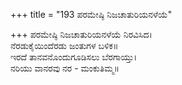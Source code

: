 +++
title = "193 ಪರಮೇಷ್ಠಿ ನಿಜಚಾತುರಿಯನಳೆಯೆ"

+++
ಪರಮೇಷ್ಠಿ ನಿಜಚಾತುರಿಯನಳೆಯೆ ನಿರವಿಸಿದ।  
ನೆರಡುಕೈಯಿಂದೆರಡು ಜಂತುಗಳ ಬಳಿಕ॥  
ಇರದೆ ತಾನವನೊಂದುಗೂಡಿಸಲು ಬೆರಗಾಯ್ತು।  
ನರಿಯು ವಾನರವು ನರ - ಮಂಕುತಿಮ್ಮ॥  
